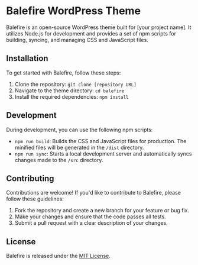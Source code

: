 # Balefire WordPress Theme

Balefire is an open-source WordPress theme built for [your project name]. It utilizes Node.js for development and provides a set of npm scripts for building, syncing, and managing CSS and JavaScript files.

## Installation

To get started with Balefire, follow these steps:

1. Clone the repository: `git clone [repository URL]`
2. Navigate to the theme directory: `cd balefire`
3. Install the required dependencies: `npm install`

## Development

During development, you can use the following npm scripts:

* `npm run build`: Builds the CSS and JavaScript files for production. The minified files will be generated in the `/dist` directory.
* `npm run sync`: Starts a local development server and automatically syncs changes made to the `/src` directory.

## Contributing

Contributions are welcome! If you'd like to contribute to Balefire, please follow these guidelines:

1. Fork the repository and create a new branch for your feature or bug fix.
2. Make your changes and ensure that the code passes all tests.
3. Submit a pull request with a clear description of your changes.

## License

Balefire is released under the [MIT License](LICENSE).
